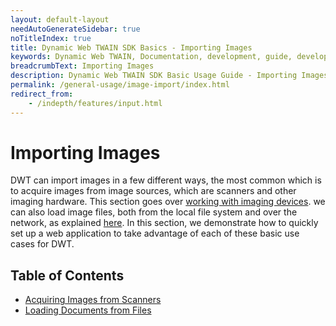```yaml
---
layout: default-layout
needAutoGenerateSidebar: true
noTitleIndex: true
title: Dynamic Web TWAIN SDK Basics - Importing Images
keywords: Dynamic Web TWAIN, Documentation, development, guide, development guide, basic, basic guide, importing images, image import
breadcrumbText: Importing Images
description: Dynamic Web TWAIN SDK Basic Usage Guide - Importing Images
permalink: /general-usage/image-import/index.html
redirect_from:
    - /indepth/features/input.html
---
```


# Importing Images

DWT can import images in a few different ways, the most common which is to acquire images from image sources, which are scanners and other imaging hardware. This section goes over [working with imaging devices]({{site.general-usage}}image-import/scanner-image-acquisition.html). we can also load image files, both from the local file system and over the network, as explained [here]({{site.general-usage}}image-import/file-import.html). In this section, we demonstrate how to quickly set up a web application to take advantage of each of these basic use cases for DWT.

## Table of Contents

- [Acquiring Images from Scanners]({{site.general-usage}}image-import/scanner-image-acquisition.html)
- [Loading Documents from Files]({{site.general-usage}}image-import/file-import.html)